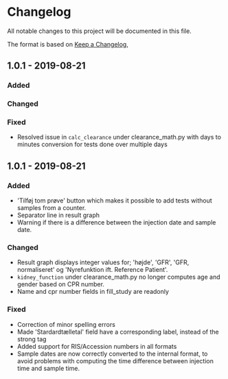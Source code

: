 # Changelog
All notable changes to this project will be documented in this file.

The format is based on [Keep a Changelog](https://keepachangelog.com/en/1.0.0/),
<!-- and this project adheres to [Semantic Versioning](https://semver.org/spec/v2.0.0.html). -->



## 1.0.1 - 2019-08-21
### Added


### Changed


### Fixed
- Resolved issue in ```calc_clearance``` under clearance_math.py with days to minutes conversion for tests done over multiple days

## 1.0.1 - 2019-08-21
### Added
- 'Tilføj tom prøve' button which makes it possible to add tests without samples from a counter.
- Separator line in result graph
- Warning if there is a difference between the injection date and sample date.

### Changed
- Result graph displays integer values for; 'højde', 'GFR', 'GFR, normaliseret' og 'Nyrefunktion ift. Reference Patient'. 
- ```kidney_function``` under clearance_math.py no longer computes age and gender based on CPR number.
- Name and cpr number fields in fill_study are readonly

### Fixed
- Correction of minor spelling errors
- Made 'Stardardtælletal' field have a corresponding label, instead of the strong tag
- Added support for RIS/Accession numbers in all formats
- Sample dates are now correctly converted to the internal format, to avoid problems with computing the time difference between injection time and sample time.
